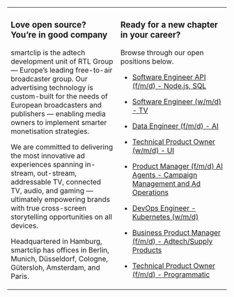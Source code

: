 <table><tr><td valign="top" width="50%">

### Love open source? You’re in good company

smartclip is the adtech development unit of RTL Group — Europe’s leading free-to-air broadcaster group. Our advertising technology is custom-built for the needs of European broadcasters and publishers — enabling media owners to implement smarter monetisation strategies.

We are committed to delivering the most innovative ad experiences spanning in-stream, out-stream, addressable TV, connected TV, audio, and gaming — ultimately empowering brands with true cross-screen storytelling opportunities on all devices.

Headquartered in Hamburg, smartclip has offices in Berlin, Munich, Düsseldorf, Cologne, Gütersloh, Amsterdam, and Paris.

</td><td valign="top" width="50%">

### Ready for a new chapter in your career?

Browse through our open positions below.

<!-- jobs start -->

* [Software Engineer API (f/m/d) - Node.js, SQL](https://careers.smartclip.tv/jobs/6494826-software-engineer-api-f-m-d-node-js-sql)

* [Software Engineer (w/m/d) - TV](https://careers.smartclip.tv/jobs/6428830-software-engineer-w-m-d-tv)

* [Data Engineer (f/m/d) - AI](https://careers.smartclip.tv/jobs/6359412-data-engineer-f-m-d-ai)

* [Technical Product Owner (w/m/d) - UI](https://careers.smartclip.tv/jobs/6227355-technical-product-owner-w-m-d-ui)

* [Product Manager (f/m/d) AI Agents - Campaign Management and Ad Operations](https://careers.smartclip.tv/jobs/5988399-product-manager-f-m-d-ai-agents-campaign-management-and-ad-operations)

* [DevOps Engineer - Kubernetes (w/m/d)](https://careers.smartclip.tv/jobs/5986479-devops-engineer-kubernetes-w-m-d)

* [Business Product Manager (f/m/d) - Adtech/Supply Products](https://careers.smartclip.tv/jobs/5677844-business-product-manager-f-m-d-adtech-supply-products)

* [Technical Product Owner (f/m/d) - Programmatic](https://careers.smartclip.tv/jobs/5617881-technical-product-owner-f-m-d-programmatic)

<!-- jobs end -->

</td></tr></table>
